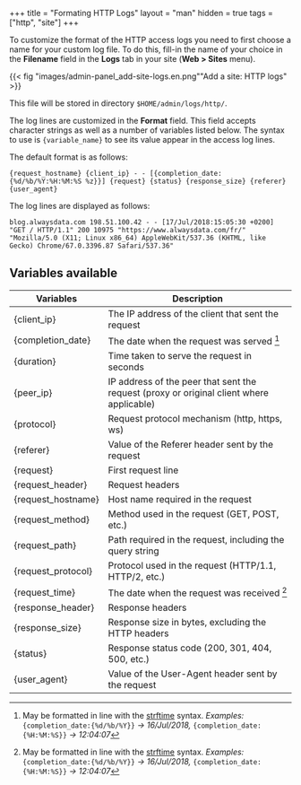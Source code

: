 +++
title = "Formating HTTP Logs"
layout = "man"
hidden = true
tags = ["http", "site"]
+++

To customize the format of the HTTP access logs you need to first choose a name for your custom log file. To do this, fill-in the name of your choice in the **Filename** field in the **Logs** tab in your site (**Web > Sites** menu).

{{< fig "images/admin-panel_add-site-logs.en.png""Add a site: HTTP logs" >}} 

This file will be stored in directory `$HOME/admin/logs/http/`.

The log lines are customized in the **Format** field. This field accepts character strings as well as a number of variables listed below. The syntax to use is `{variable_name}` to see its value appear in the access log lines.

The default format is as follows:

```
{request_hostname} {client_ip} - - [{completion_date:{%d/%b/%Y:%H:%M:%S %z}}] {request} {status} {response_size} {referer} {user_agent}
```

The log lines are displayed as follows:

```
blog.alwaysdata.com 198.51.100.42 - - [17/Jul/2018:15:05:30 +0200] "GET / HTTP/1.1" 200 10975 "https://www.alwaysdata.com/fr/" "Mozilla/5.0 (X11; Linux x86_64) AppleWebKit/537.36 (KHTML, like Gecko) Chrome/67.0.3396.87 Safari/537.36"
```

## Variables available

|Variables|Description|
|--- |--- |
|{client_ip}|The IP address of the client that sent the request|
|{completion_date}|The date when the request was served [^1]|
|{duration}|Time taken to serve the request in seconds|
|{peer_ip}|IP address of the peer that sent the request (proxy or original client where applicable)|
|{protocol}|Request protocol mechanism (http, https, ws)|
|{referer}|Value of the Referer header sent by the request|
|{request}|First request line|
|{request_header}|Request headers|
|{request_hostname}|Host name required in the request|
|{request_method}|Method used in the request (GET, POST, etc.)|
|{request_path}|Path required in the request, including the query string|
|{request_protocol}|Protocol used in the request (HTTP/1.1, HTTP/2, etc.)|
|{request_time}|The date when the request was received [^1]|
|{response_header}|Response headers|
|{response_size}|Response size in bytes, excluding the HTTP headers|
|{status}|Response status code (200, 301, 404, 500, etc.)|
|{user_agent}|Value of the User-Agent header sent by the request|


[^1]: May be formatted in line with the [strftime](https://docs.python.org/fr/3.6/library/datetime.html?highlight=strftime#strftime-strptime-behavior) syntax. *Examples:* `{completion_date:{%d/%b/%Y}}` *→ 16/Jul/2018,* `{completion_date:{%H:%M:%S}}` *→ 12:04:07*

